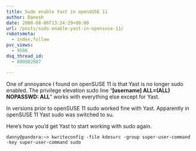 ```yaml
---
title: Sudo enable Yast in openSUSE 11
author: Danesh
date: 2008-08-06T13:24:29+00:00
url: /posts/sudo-enable-yast-in-opensuse-11/
robotsmeta:
  - index,follow
pvc_views:
  - 9506
dsq_thread_id:
  - 890082087

---
```

One of annoyance I found on openSUSE 11 is that Yast is no longer sudo enabled. The privilege elevation sudo line &#8220;**[username] ALL=(ALL) NOPASSWD: ALL**&#8221; works with everything else except for Yast.

In versions prior to openSUSE 11 sudo worked fine with Yast. Apparently in openSUSE 11 Yast sudo was switched to su.

Here&#8217;s how you&#8217;d get Yast to start working with sudo again.

`danny@pandora:~> kwriteconfig -file kdesurc -group super-user-command -key super-user-command sudo`